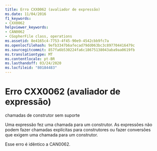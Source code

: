 ```yaml
---
title: Erro CXX0062 (avaliador de expressão)
ms.date: 11/04/2016
f1_keywords:
- CXX0062
helpviewer_keywords:
- CAN0062
- CGopherFile class, operations
ms.assetid: 8e4165c4-7753-4f45-90e9-4542cbb9fc7a
ms.openlocfilehash: 9efb3347b6afecad79dd063bc3c897704416479c
ms.sourcegitcommit: 857fa6b530224fa6c18675138043aba9aa0619fb
ms.translationtype: MT
ms.contentlocale: pt-BR
ms.lasthandoff: 03/24/2020
ms.locfileid: "80184483"
---
```

# <a name="expression-evaluator-error-cxx0062"></a>Erro CXX0062 (avaliador de expressão)

chamadas de construtor sem suporte

Uma expressão fez uma chamada para um construtor. As expressões não podem fazer chamadas explícitas para construtores ou fazer conversões que exigem uma chamada para um construtor.

Esse erro é idêntico a CAN0062.
